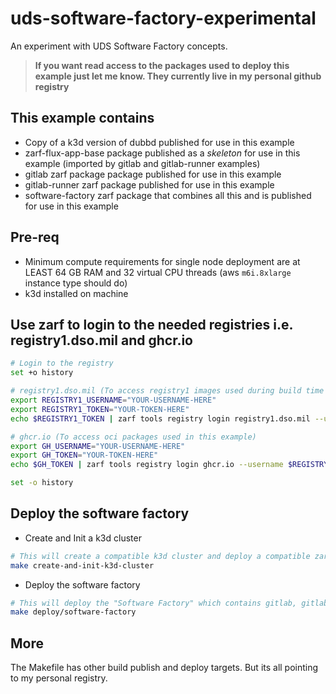 # uds-software-factory-experimental

An experiment with UDS Software Factory concepts.

>**If you want read access to the packages used to deploy this example just let me know. They currently live in my personal github registry**

## This example contains
- Copy of a k3d version of dubbd published for use in this example
- zarf-flux-app-base package published as a *skeleton* for use in this example (imported by gitlab and gitlab-runner examples)
- gitlab zarf package package published for use in this example
- gitlab-runner zarf package published for use in this example
- software-factory zarf package that combines all this and is published for use in this example


## Pre-req
- Minimum compute requirements for single node deployment are at LEAST 64 GB RAM and 32 virtual CPU threads (aws `m6i.8xlarge` instance type should do)
- k3d installed on machine

## Use zarf to login to the needed registries i.e. registry1.dso.mil and ghcr.io
```bash
# Login to the registry
set +o history

# registry1.dso.mil (To access registry1 images used during build time in this example)
export REGISTRY1_USERNAME="YOUR-USERNAME-HERE"
export REGISTRY1_TOKEN="YOUR-TOKEN-HERE"
echo $REGISTRY1_TOKEN | zarf tools registry login registry1.dso.mil --username $REGISTRY1_USERNAME --password-stdin

# ghcr.io (To access oci packages used in this example)
export GH_USERNAME="YOUR-USERNAME-HERE"
export GH_TOKEN="YOUR-TOKEN-HERE"
echo $GH_TOKEN | zarf tools registry login ghcr.io --username $REGISTRY1_USERNAME --password-stdin

set -o history
```

## Deploy the software factory
- Create and Init a k3d cluster
```bash
# This will create a compatible k3d cluster and deploy a compatible zarf init package
make create-and-init-k3d-cluster
```
- Deploy the software factory
```bash
# This will deploy the "Software Factory" which contains gitlab, gitlab-runner running on top of DUBBD (Defense Unicorns Big Bang Distro)
make deploy/software-factory
```

## More
The Makefile has other build publish and deploy targets. But its all pointing to my personal registry.

